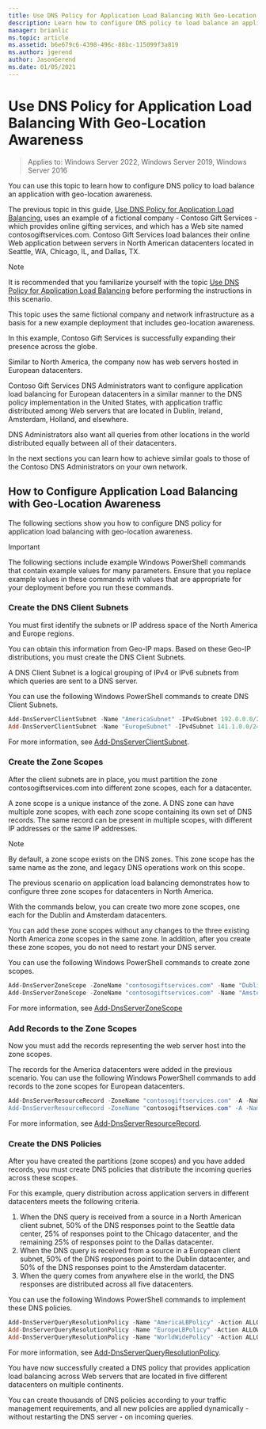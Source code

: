 ```yaml
---
title: Use DNS Policy for Application Load Balancing With Geo-Location Awareness
description: Learn how to configure DNS policy to load balance an application with geo-location awareness.
manager: brianlic
ms.topic: article
ms.assetid: b6e679c6-4398-496c-88bc-115099f3a819
ms.author: jgerend
author: JasonGerend
ms.date: 01/05/2021
---
```


# Use DNS Policy for Application Load Balancing With Geo-Location Awareness

>Applies to: Windows Server 2022, Windows Server 2019, Windows Server 2016

You can use this topic to learn how to configure DNS policy to load balance an application with geo-location awareness.

The previous topic in this guide, [Use DNS Policy for Application Load Balancing](./app-lb.md), uses an example of a fictional company - Contoso Gift Services - which provides online gifting services, and which has a Web site named contosogiftservices.com. Contoso Gift Services load balances their online Web application between servers in North American datacenters located in Seattle, WA, Chicago, IL, and Dallas, TX.

>[!NOTE]
>It is recommended that you familiarize yourself with the topic [Use DNS Policy for Application Load Balancing](./app-lb.md) before performing the instructions in this scenario.

This topic uses the same fictional company and network infrastructure as a basis for a new example deployment that includes geo-location awareness.

In this example, Contoso Gift Services is successfully expanding their presence across the globe.

Similar to North America, the company now has web servers hosted in European datacenters.

Contoso Gift Services DNS Administrators want to configure application load balancing for European datacenters in a similar manner to the DNS policy implementation in the United States, with application traffic distributed among Web servers that are located in Dublin, Ireland, Amsterdam, Holland, and elsewhere.

DNS Administrators also want all queries from other locations in the world distributed equally between all of their datacenters.

In the next sections you can learn how to achieve similar goals to those of the Contoso DNS Administrators on your own network.

## How to Configure Application Load Balancing with Geo-Location Awareness

The following sections show you how to configure DNS policy for application load balancing with geo-location awareness.

>[!IMPORTANT]
>The following sections include example Windows PowerShell commands that contain example values for many parameters. Ensure that you replace example values in these commands with values that are appropriate for your deployment before you run these commands.

### <a name="bkmk_clientsubnets"></a>Create the DNS Client Subnets

You must first identify the subnets or IP address space of the North America and Europe regions.

You can obtain this information from Geo-IP maps. Based on these Geo-IP distributions, you must create the DNS Client Subnets.

A DNS Client Subnet is a logical grouping of IPv4 or IPv6 subnets from which queries are sent to a DNS server.

You can use the following Windows PowerShell commands to create DNS Client Subnets.

```powershell
Add-DnsServerClientSubnet -Name "AmericaSubnet" -IPv4Subnet 192.0.0.0/24,182.0.0.0/24
Add-DnsServerClientSubnet -Name "EuropeSubnet" -IPv4Subnet 141.1.0.0/24,151.1.0.0/24
```

For more information, see [Add-DnsServerClientSubnet](/powershell/module/dnsserver/add-dnsserverclientsubnet).

### <a name="bkmk_zscopes2"></a>Create the Zone Scopes

After the client subnets are in place, you must partition the zone contosogiftservices.com into different zone scopes, each for a datacenter.

A zone scope is a unique instance of the zone. A DNS zone can have multiple zone scopes, with each zone scope containing its own set of DNS records. The same record can be present in multiple scopes, with different IP addresses or the same IP addresses.

>[!NOTE]
>By default, a zone scope exists on the DNS zones. This zone scope has the same name as the zone, and legacy DNS operations work on this scope.

The previous scenario on application load balancing demonstrates how to configure three zone scopes for datacenters in North America.

With the commands below, you can create two more zone scopes, one each for the Dublin and Amsterdam datacenters.

You can add these zone scopes without any changes to the three existing North America zone scopes in the same zone. In addition, after you create these zone scopes, you do not need to restart your DNS server.

You can use the following Windows PowerShell commands to create zone scopes.

```powershell
Add-DnsServerZoneScope -ZoneName "contosogiftservices.com" -Name "DublinZoneScope"
Add-DnsServerZoneScope -ZoneName "contosogiftservices.com" -Name "AmsterdamZoneScope"
```

For more information, see [Add-DnsServerZoneScope](/powershell/module/dnsserver/add-dnsserverzonescope)

### <a name="bkmk_records2"></a>Add Records to the Zone Scopes

Now you must add the records representing the web server host into the zone scopes.

The records for the America datacenters were added in the previous scenario. You can use the following Windows PowerShell commands to add records to the zone scopes for European datacenters.

```powershell
Add-DnsServerResourceRecord -ZoneName "contosogiftservices.com" -A -Name "www" -IPv4Address "151.1.0.1" -ZoneScope "DublinZoneScope”
Add-DnsServerResourceRecord -ZoneName "contosogiftservices.com" -A -Name "www" -IPv4Address "141.1.0.1" -ZoneScope "AmsterdamZoneScope"
```

For more information, see [Add-DnsServerResourceRecord](/powershell/module/dnsserver/add-dnsserverresourcerecord).

### <a name="bkmk_policies2"></a>Create the DNS Policies

After you have created the partitions (zone scopes) and you have added records, you must create DNS policies that distribute the incoming queries across these scopes.

For this example, query distribution across application servers in different datacenters meets the following criteria.

1. When the DNS query is received from a source in a North American client subnet, 50% of the DNS responses point to the Seattle data center, 25% of responses point to the Chicago datacenter, and the remaining 25% of responses point to the Dallas datacenter.
2. When the DNS query is received from a source in a European client subnet, 50% of the DNS responses point to the Dublin datacenter, and 50% of the DNS responses point to the Amsterdam datacenter.
3. When the query comes from anywhere else in the world, the DNS responses are distributed across all five datacenters.

You can use the following Windows PowerShell commands to implement these DNS policies.

```powershell
Add-DnsServerQueryResolutionPolicy -Name "AmericaLBPolicy" -Action ALLOW -ClientSubnet "eq,AmericaSubnet" -ZoneScope "SeattleZoneScope,2;ChicagoZoneScope,1; TexasZoneScope,1" -ZoneName "contosogiftservices.com" –ProcessingOrder 1
Add-DnsServerQueryResolutionPolicy -Name "EuropeLBPolicy" -Action ALLOW -ClientSubnet "eq,EuropeSubnet" -ZoneScope "DublinZoneScope,1;AmsterdamZoneScope,1" -ZoneName "contosogiftservices.com" -ProcessingOrder 2
Add-DnsServerQueryResolutionPolicy -Name "WorldWidePolicy" -Action ALLOW -FQDN "eq,*.contoso.com" -ZoneScope "SeattleZoneScope,1;ChicagoZoneScope,1; TexasZoneScope,1;DublinZoneScope,1;AmsterdamZoneScope,1" -ZoneName "contosogiftservices.com" -ProcessingOrder 3
```

For more information, see [Add-DnsServerQueryResolutionPolicy](/powershell/module/dnsserver/add-dnsserverqueryresolutionpolicy).

You have now successfully created a DNS policy that provides application load balancing across Web servers that are located in five different datacenters on multiple continents.

You can create thousands of DNS policies according to your traffic management requirements, and all new policies are applied dynamically - without restarting the DNS server - on incoming queries.

